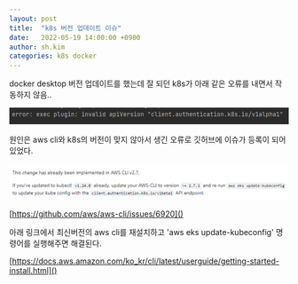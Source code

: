 ```yaml
---
layout: post
title:  "k8s 버전 업데이트 이슈"
date:   2022-05-19 14:00:00 +0900
author: sh.kim
categories: k8s docker
---
```


docker desktop 버전 업데이트를 했는데 잘 되던 k8s가 아래 같은 오류를 내면서 작동하지 않음..

![img.png](/assets/images/sh/k8s-1.png)

원인은 aws cli와 k8s의 버전이 맞지 않아서 생긴 오류로 깃허브에 이슈가 등록이 되어있었다.

![img.png](/assets/images/sh/k8s-2.png)

[https://github.com/aws/aws-cli/issues/6920]()

아래 링크에서 최신버전의 aws cli를 재설치하고 'aws eks update-kubeconfig' 명령어를 실행해주면 해결된다.

[https://docs.aws.amazon.com/ko_kr/cli/latest/userguide/getting-started-install.html]()



[jekyll-docs]: https://jekyllrb.com/docs/home
[jekyll-gh]:   https://github.com/jekyll/jekyll
[jekyll-talk]: https://talk.jekyllrb.com/
